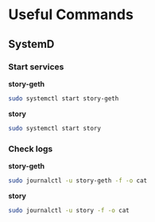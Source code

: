 # Useful Commands

## SystemD

### Start services
**story-geth**  
```bash
sudo systemctl start story-geth 
```
**story**  
```bash
sudo systemctl start story 
```

### Check logs
**story-geth**  
```bash
sudo journalctl -u story-geth -f -o cat
```
**story**  
```bash
sudo journalctl -u story -f -o cat
```
